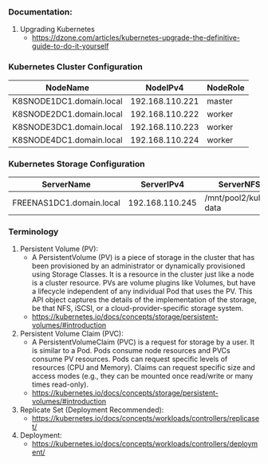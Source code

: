 ﻿### Documentation:
1. Upgrading Kubernetes
    - https://dzone.com/articles/kubernetes-upgrade-the-definitive-guide-to-do-it-yourself
    
### Kubernetes Cluster Configuration
| NodeName | NodeIPv4 | NodeRole |
|----------|----------|----------|
| K8SNODE1DC1.domain.local | 192.168.110.221 | master |
| K8SNODE2DC1.domain.local | 192.168.110.222 | worker |
| K8SNODE3DC1.domain.local | 192.168.110.223 | worker |
| K8SNODE4DC1.domain.local | 192.168.110.224 | worker |

### Kubernetes Storage Configuration
| ServerName | ServerIPv4 | ServerNFSShare |
|-----------|------------|----------------|
| FREENAS1DC1.domain.local | 192.168.110.245 | /mnt/pool2/kubernetes-data |

### Terminology
1. Persistent Volume (PV):
    - A PersistentVolume (PV) is a piece of storage in the cluster that has been provisioned by an administrator or dynamically provisioned using Storage Classes. It is a resource in the cluster just like a node is a cluster resource. PVs are volume plugins like Volumes, but have a lifecycle independent of any individual Pod that uses the PV. This API object captures the details of the implementation of the storage, be that NFS, iSCSI, or a cloud-provider-specific storage system.
    - https://kubernetes.io/docs/concepts/storage/persistent-volumes/#introduction
2. Persistent Volume Claim (PVC):
    - A PersistentVolumeClaim (PVC) is a request for storage by a user. It is similar to a Pod. Pods consume node resources and PVCs consume PV resources. Pods can request specific levels of resources (CPU and Memory). Claims can request specific size and access modes (e.g., they can be mounted once read/write or many times read-only).
    - https://kubernetes.io/docs/concepts/storage/persistent-volumes/#introduction
3. Replicate Set (Deployment Recommended):
    - https://kubernetes.io/docs/concepts/workloads/controllers/replicaset/
4. Deployment:
    - https://kubernetes.io/docs/concepts/workloads/controllers/deployment/
